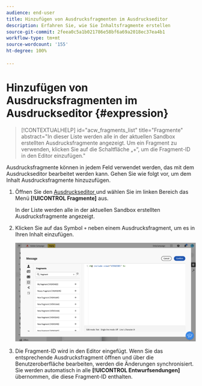 ```yaml
---
audience: end-user
title: Hinzufügen von Ausdrucksfragmenten im Ausdruckseditor
description: Erfahren Sie, wie Sie Inhaltsfragmente erstellen
source-git-commit: 2feea0c5a1b021786e58bf6a69a2018ec37ea4b1
workflow-type: tm+mt
source-wordcount: '155'
ht-degree: 100%

---
```


# Hinzufügen von Ausdrucksfragmenten im Ausdruckseditor {#expression}

>[!CONTEXTUALHELP]
>id="acw_fragments_list"
>title="Fragmente"
>abstract="In dieser Liste werden alle in der aktuellen Sandbox erstellten Ausdrucksfragmente angezeigt. Um ein Fragment zu verwenden, klicken Sie auf die Schaltfläche „+“, um die Fragment-ID in den Editor einzufügen."

<!-- pas vu dans l'UI-->

Ausdrucksfragmente können in jedem Feld verwendet werden, das mit dem Ausdruckseditor bearbeitet werden kann. Gehen Sie wie folgt vor, um dem Inhalt Ausdrucksfragmente hinzuzufügen.

1. Öffnen Sie den [Ausdruckseditor ](../personalization/gs-personalization.md) und wählen Sie im linken Bereich das Menü **[!UICONTROL Fragmente]** aus.

   In der Liste werden alle in der aktuellen Sandbox erstellten Ausdrucksfragmente angezeigt.

1. Klicken Sie auf das Symbol `+` neben einem Ausdrucksfragment, um es in Ihren Inhalt einzufügen.

   ![](assets/fragment-add-expression.png)

1. Die Fragment-ID wird in den Editor eingefügt. Wenn Sie das entsprechende Ausdrucksfragment öffnen und über die Benutzeroberfläche bearbeiten, werden die Änderungen synchronisiert. Sie werden automatisch in alle **[!UICONTROL Entwurfsendungen]** übernommen, die diese Fragment-ID enthalten.
